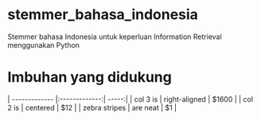 # stemmer_bahasa_indonesia
Stemmer bahasa Indonesia untuk keperluan Information Retrieval menggunakan Python

# Imbuhan yang didukung
| ------------- |:-------------:| -----:|
| col 3 is      | right-aligned | $1600 |
| col 2 is      | centered      |   $12 |
| zebra stripes | are neat      |    $1 |
